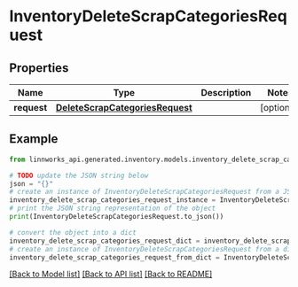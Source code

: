 # InventoryDeleteScrapCategoriesRequest


## Properties

Name | Type | Description | Notes
------------ | ------------- | ------------- | -------------
**request** | [**DeleteScrapCategoriesRequest**](DeleteScrapCategoriesRequest.md) |  | [optional] 

## Example

```python
from linnworks_api.generated.inventory.models.inventory_delete_scrap_categories_request import InventoryDeleteScrapCategoriesRequest

# TODO update the JSON string below
json = "{}"
# create an instance of InventoryDeleteScrapCategoriesRequest from a JSON string
inventory_delete_scrap_categories_request_instance = InventoryDeleteScrapCategoriesRequest.from_json(json)
# print the JSON string representation of the object
print(InventoryDeleteScrapCategoriesRequest.to_json())

# convert the object into a dict
inventory_delete_scrap_categories_request_dict = inventory_delete_scrap_categories_request_instance.to_dict()
# create an instance of InventoryDeleteScrapCategoriesRequest from a dict
inventory_delete_scrap_categories_request_from_dict = InventoryDeleteScrapCategoriesRequest.from_dict(inventory_delete_scrap_categories_request_dict)
```
[[Back to Model list]](../README.md#documentation-for-models) [[Back to API list]](../README.md#documentation-for-api-endpoints) [[Back to README]](../README.md)


